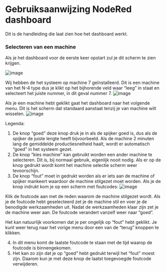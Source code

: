 # Gebruiksaanwijzing NodeRed dashboard

Dit is de handleiding die laat zien hoe het dashboard werkt. 

### Selecteren van een machine
Als je het dashboard voor de eerste keer opstart zul je dit scherm te zien krijgen.  

![image](https://user-images.githubusercontent.com/44370997/147091794-d4bbd8c5-6922-4d21-9da3-d3b55fb5422a.png)

Wij hebben de het systeem op machine 7 geïnstalleerd. Dit is een machine van het N-4 type dus je klikt op het bijhorende veld waar “leeg” in staat en selecteert het juiste nummer, in dit geval nummer 7. 
![image](https://user-images.githubusercontent.com/44370997/147091880-8bc6a0b0-178a-488e-8a3e-c4cdd6de8d0b.png)

Als je een machine hebt geklikt gaat het dashboard naar het volgende menu. Dit is het scherm dat standaard aanstaat tenzij je van machine wilt wisselen.
![image](https://user-images.githubusercontent.com/44370997/147091950-beff261f-fea1-4be3-a016-88d0ebacdd5a.png)
 
Legenda:
1.	De knop “goed” deze knop druk je in als de spijker goed is, dus als de spijker de juiste lengte heeft bijvoorbeeld. Als de machine 2 minuten lang de gemiddelde productiesnelheid haalt, wordt er automatisch “goed” in het systeem gezet.  
2.	De knop “kies machine” kan gebruikt worden een ander machine te selecteren. Dit is, bij normaal gebruik, eigenlijk nooit nodig. Als er op de knop gedrukt wordt komt het machine selectie scherm weer tevoorschijn. 
3.	De knop “fout” moet in gedrukt worden als er iets aan de machine of spijker mankeert waardoor de machine stilgezet moet worden. 
Als je de knop indrukt kom je op een scherm met foutcodes:
![image](https://user-images.githubusercontent.com/44370997/147092036-32f27377-7b27-4271-8f2a-28dd0f6a4d70.png)

Klik de foutcode aan met de reden waarom de machine stilgezet wordt. Als je de foutcode hebt geselecteerd zet je de machine stil en voer je de benodigde werkzaamheden uit. Nadat de werkzaamheden klaar zijn zet je de machine weer aan. De foutcode verandert vanzelf weer naar “goed”.

Het kan natuurlijk voorkomen dat je per ongelijk op “fout” hebt geklikt. Je kunt weer terug naar het vorige menu door een van de “terug” knoppen te klikken.

4.	In dit menu komt de laatste foutcode te staan met de tijd waarop de foutcode is binnengekomen. 
5.	Het kan zo zijn dat je op “goed” hebt gedrukt terwijl het “fout” moest zijn. Daarom kun je met deze knop de laatst toegevoegde foutcode verwijderen.
